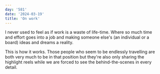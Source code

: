```yaml
---
day: '581'
date: '2024-03-19'
title: 'On work'
---
```


I never used to feel as if work is a waste of life-time. Where so much time and effort goes into a job and making someone else's (an individual or a board) ideas and dreams a reality.

This is how it works. Those people who seem to be endlessly travelling are both very much to be in that position but they're also only sharing the highlight reels while we are forced to see the behind-the-scenes in every detail.
